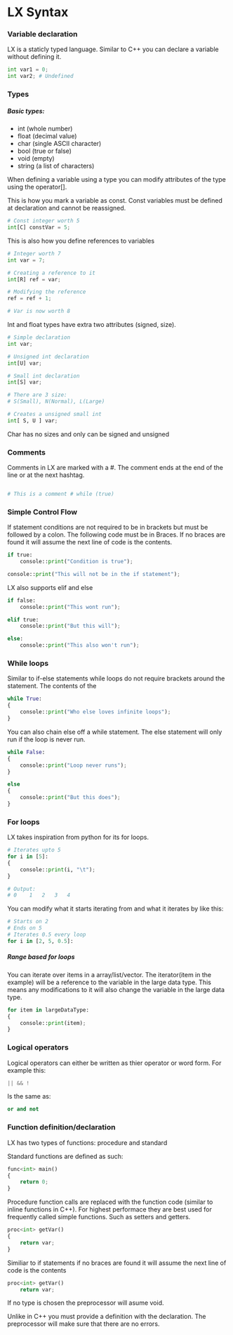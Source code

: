 # LX Syntax

### Variable declaration

LX is a staticly typed language. Similar to C++ you can declare a variable without defining it.

```Python
int var1 = 0;
int var2; # Undefined
```

### Types

##### Basic types:
- int (whole number)
- float (decimal value)
- char (single ASCII character)
- bool (true or false)
- void (empty)
- string (a list of characters)

When defining a variable using a type you can modify attributes of the type using the operator[].

This is how you mark a variable as const. Const variables must be defined at declaration and cannot be reassigned.

```Python
# Const integer worth 5
int[C] constVar = 5;
```

This is also how you define references to variables
```Python
# Integer worth 7
int var = 7;

# Creating a reference to it
int[R] ref = var;

# Modifying the reference
ref = ref + 1;

# Var is now worth 8
```

Int and float types have extra two attributes (signed, size).

```Python
# Simple declaration
int var;

# Unsigned int declaration
int[U] var;

# Small int declaration
int[S] var;

# There are 3 size:
# S(Small), N(Normal), L(Large)

# Creates a unsigned small int
int[ S, U ] var;
```

Char has no sizes and only can be signed and unsigned

### Comments

Comments in LX are marked with a #. The comment ends at the end of the line or at the next hashtag.

```Python

# This is a comment # while (true)

```

### Simple Control Flow

If statement conditions are not required to be in brackets but must be followed by a colon. The following code must be in Braces. If no braces are found it will assume the next line of code is the contents.

```Python
if true:
    console::print("Condition is true");

console::print("This will not be in the if statement");
```

LX also supports elif and else

```Python
if false:
    console::print("This wont run");

elif true:
    console::print("But this will");

else:
    console::print("This also won't run");
```

### While loops

Similar to if-else statements while loops do not require brackets around the statement. The contents of the 

```Python
while True:
{
    console::print("Who else loves infinite loops");
}
```

You can also chain else off a while statement. The else statement will only run if the loop is never run.

```Python
while False:
{
    console::print("Loop never runs");
}

else
{
    console::print("But this does");
}
```

### For loops

LX takes inspiration from python for its for loops.

```Python
# Iterates upto 5
for i in [5]:
{
    console::print(i, "\t");
}

# Output:
# 0    1   2   3   4

```

You can modify what it starts iterating from and what it iterates by like this:
```Python
# Starts on 2
# Ends on 5
# Iterates 0.5 every loop
for i in [2, 5, 0.5]:
```

##### Range based for loops

You can iterate over items in a array/list/vector. The iterator(item in the example) will be a reference to the variable in the large data type. This means any modifications to it will also change the variable in the large data type.

```Python
for item in largeDataType:
{
    console::print(item);
}
```

### Logical operators

Logical operators can either be written as thier operator or word form. For example this:
``` C++
|| && !
```
Is the same as:
``` Python
or and not
```

### Function definition/declaration

LX has two types of functions: procedure and standard

Standard functions are defined as such:

```Python
func<int> main()
{
    return 0;
}
```

Procedure function calls are replaced with the function code (similar to inline functions in C++). For highest performace they are best used for frequently called simple functions. Such as setters and getters.

```Python
proc<int> getVar()
{
    return var;
}
```

Similiar to if statements if no braces are found it will assume the next line of code is the contents

```Python
proc<int> getVar()
    return var;
```

If no type is chosen the preprocessor will asume void.

Unlike in C++ you must provide a definition with the declaration. The preprocessor will make sure that there are no errors.